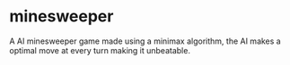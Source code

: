 # minesweeper

A AI minesweeper game made using a minimax algorithm, the AI makes a optimal move at every turn making it unbeatable.
